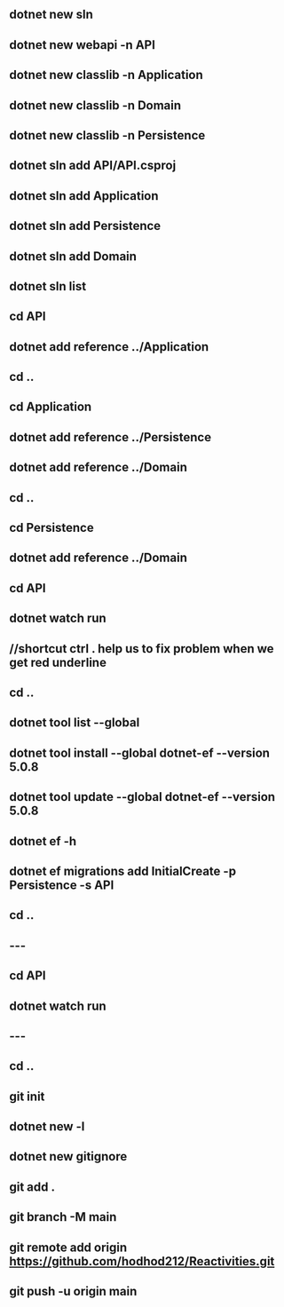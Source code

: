 ## dotnet new sln

## dotnet new webapi -n API

## dotnet new classlib -n Application

## dotnet new classlib -n Domain

## dotnet new classlib -n Persistence

## dotnet sln add API/API.csproj

## dotnet sln add Application

## dotnet sln add Persistence

## dotnet sln add Domain

## dotnet sln list

## cd API

## dotnet add reference ../Application

## cd ..

## cd Application

## dotnet add reference ../Persistence

## dotnet add reference ../Domain

## cd ..

## cd Persistence

## dotnet add reference ../Domain

## cd API

## dotnet watch run

## //shortcut ctrl . help us to fix problem when we get red underline

## cd ..

## dotnet tool list --global

## dotnet tool install --global dotnet-ef --version 5.0.8

## dotnet tool update --global dotnet-ef --version 5.0.8

## dotnet ef -h

## dotnet ef migrations add InitialCreate -p Persistence -s API

## cd ..

##

## ---

##

## cd API

## dotnet watch run

##

## ---

##

## cd ..

## git init

## dotnet new -l

## dotnet new gitignore

## git add .

## git branch -M main

## git remote add origin https://github.com/hodhod212/Reactivities.git

## git push -u origin main

##
